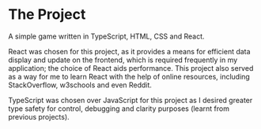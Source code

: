 # The Project
A simple game written in TypeScript, HTML, CSS and React.

React was chosen for this project, as it provides a means for efficient data display and update on the frontend, which is required frequently in my application; the choice of React aids performance. This project also served as a way for me to learn React with the help of online resources, including StackOverflow, w3schools and even Reddit.

TypeScript was chosen over JavaScript for this project as I desired greater type safety for control, debugging and clarity purposes (learnt from previous projects).